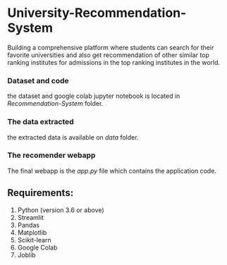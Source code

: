 # University-Recommendation-System

Building a comprehensive platform where students can search for their favorite universities and also get recommendation of other similar top ranking institutes for admissions in the top ranking institutes in the world. 

### Dataset and code

the dataset and google colab jupyter notebook is located in *Recommendation-System* folder. 

### The data extracted

the extracted data is available on *data* folder.

### The recomender webapp

The final webapp is the _app.py_ file which contains the application code.


## Requirements:

1. Python (version 3.6 or above)
2. Streamlit 
3. Pandas
4. Matplotlib
5. Scikit-learn
6. Google Colab
7. Joblib

